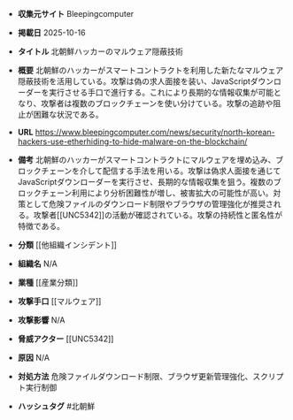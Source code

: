 - **収集元サイト**
Bleepingcomputer

- **掲載日**
2025-10-16

- **タイトル**
北朝鮮ハッカーのマルウェア隠蔽技術

- **概要**
北朝鮮のハッカーがスマートコントラクトを利用した新たなマルウェア隠蔽技術を活用している。攻撃は偽の求人面接を装い、JavaScriptダウンローダーを実行させる手口で進行する。これにより長期的な情報収集が可能となり、攻撃者は複数のブロックチェーンを使い分けている。攻撃の追跡や阻止が困難な状況である。

- **URL**
https://www.bleepingcomputer.com/news/security/north-korean-hackers-use-etherhiding-to-hide-malware-on-the-blockchain/

- **備考**
北朝鮮のハッカーがスマートコントラクトにマルウェアを埋め込み、ブロックチェーンを介して配信する手法を用いる。攻撃は偽求人面接を通じてJavaScriptダウンローダーを実行させ、長期的な情報収集を狙う。複数のブロックチェーン利用により分析困難性が増し、被害拡大の可能性が高い。対策として危険ファイルのダウンロード制限やブラウザの管理強化が推奨される。攻撃者[[UNC5342]]の活動が確認されている。攻撃の持続性と匿名性が特徴である。

- **分類**
[[他組織インシデント]]

- **組織名**
N/A

- **業種**
[[産業分類]]

- **攻撃手口**
[[マルウェア]]

- **攻撃影響**
N/A

- **脅威アクター**
[[UNC5342]]

- **原因**
N/A

- **対処方法**
危険ファイルダウンロード制限、ブラウザ更新管理強化、スクリプト実行制御

- **ハッシュタグ**
#北朝鮮
